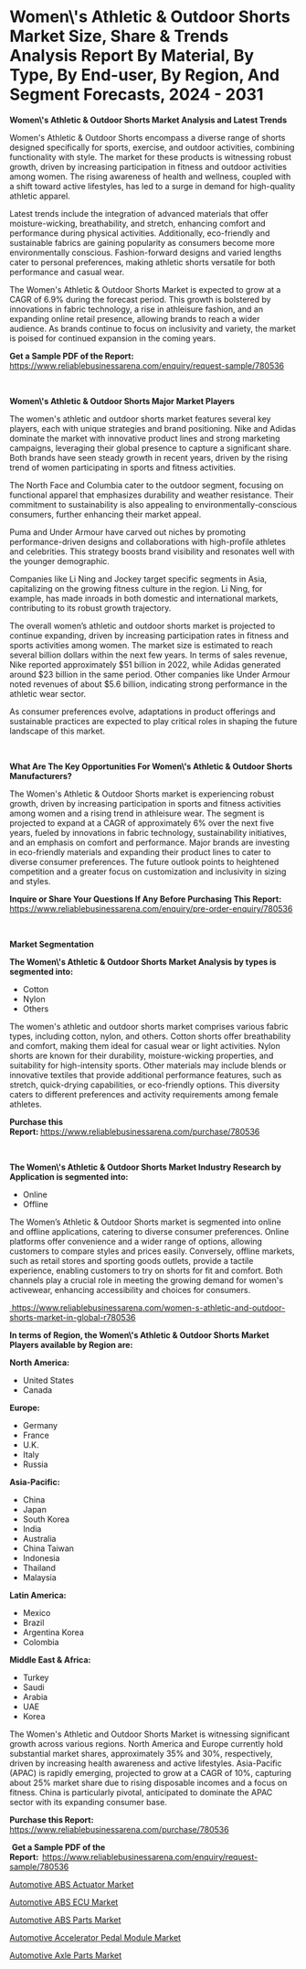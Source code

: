 <p><h1>Women\'s Athletic & Outdoor Shorts Market Size, Share & Trends Analysis Report By Material, By Type, By End-user, By Region, And Segment Forecasts, 2024 - 2031</h1></p><p><strong>Women\'s Athletic & Outdoor Shorts Market Analysis and Latest Trends</strong></p>
<p><p>Women's Athletic & Outdoor Shorts encompass a diverse range of shorts designed specifically for sports, exercise, and outdoor activities, combining functionality with style. The market for these products is witnessing robust growth, driven by increasing participation in fitness and outdoor activities among women. The rising awareness of health and wellness, coupled with a shift toward active lifestyles, has led to a surge in demand for high-quality athletic apparel.</p><p>Latest trends include the integration of advanced materials that offer moisture-wicking, breathability, and stretch, enhancing comfort and performance during physical activities. Additionally, eco-friendly and sustainable fabrics are gaining popularity as consumers become more environmentally conscious. Fashion-forward designs and varied lengths cater to personal preferences, making athletic shorts versatile for both performance and casual wear.</p><p>The Women's Athletic & Outdoor Shorts Market is expected to grow at a CAGR of 6.9% during the forecast period. This growth is bolstered by innovations in fabric technology, a rise in athleisure fashion, and an expanding online retail presence, allowing brands to reach a wider audience. As brands continue to focus on inclusivity and variety, the market is poised for continued expansion in the coming years.</p></p>
<p><strong>Get a Sample PDF of the Report:&nbsp;</strong> <a href="https://www.reliablebusinessarena.com/enquiry/request-sample/780536?utm_campaign=1580&utm_medium=2&utm_source=Github&utm_content=ia&utm_term=15102024&utm_id=womens-athletic-outdoor-shorts">https://www.reliablebusinessarena.com/enquiry/request-sample/780536</a></p>
<p>&nbsp;</p>
<p><strong>Women\'s Athletic & Outdoor Shorts Major Market Players</strong></p>
<p><p>The women's athletic and outdoor shorts market features several key players, each with unique strategies and brand positioning. Nike and Adidas dominate the market with innovative product lines and strong marketing campaigns, leveraging their global presence to capture a significant share. Both brands have seen steady growth in recent years, driven by the rising trend of women participating in sports and fitness activities.</p><p>The North Face and Columbia cater to the outdoor segment, focusing on functional apparel that emphasizes durability and weather resistance. Their commitment to sustainability is also appealing to environmentally-conscious consumers, further enhancing their market appeal.</p><p>Puma and Under Armour have carved out niches by promoting performance-driven designs and collaborations with high-profile athletes and celebrities. This strategy boosts brand visibility and resonates well with the younger demographic.</p><p>Companies like Li Ning and Jockey target specific segments in Asia, capitalizing on the growing fitness culture in the region. Li Ning, for example, has made inroads in both domestic and international markets, contributing to its robust growth trajectory.</p><p>The overall women’s athletic and outdoor shorts market is projected to continue expanding, driven by increasing participation rates in fitness and sports activities among women. The market size is estimated to reach several billion dollars within the next few years. In terms of sales revenue, Nike reported approximately $51 billion in 2022, while Adidas generated around $23 billion in the same period. Other companies like Under Armour noted revenues of about $5.6 billion, indicating strong performance in the athletic wear sector.</p><p>As consumer preferences evolve, adaptations in product offerings and sustainable practices are expected to play critical roles in shaping the future landscape of this market.</p></p>
<p>&nbsp;</p>
<p><strong>What Are The Key Opportunities For Women\'s Athletic & Outdoor Shorts Manufacturers?</strong></p>
<p><p>The Women's Athletic & Outdoor Shorts market is experiencing robust growth, driven by increasing participation in sports and fitness activities among women and a rising trend in athleisure wear. The segment is projected to expand at a CAGR of approximately 6% over the next five years, fueled by innovations in fabric technology, sustainability initiatives, and an emphasis on comfort and performance. Major brands are investing in eco-friendly materials and expanding their product lines to cater to diverse consumer preferences. The future outlook points to heightened competition and a greater focus on customization and inclusivity in sizing and styles.</p></p>
<p><strong>Inquire or Share Your Questions If Any Before Purchasing This Report:</strong> <a href="https://www.reliablebusinessarena.com/enquiry/pre-order-enquiry/780536?utm_campaign=1580&utm_medium=2&utm_source=Github&utm_content=ia&utm_term=15102024&utm_id=womens-athletic-outdoor-shorts">https://www.reliablebusinessarena.com/enquiry/pre-order-enquiry/780536</a></p>
<p>&nbsp;</p>
<p><strong>Market Segmentation</strong></p>
<p><strong>The Women\'s Athletic & Outdoor Shorts Market Analysis by types is segmented into:</strong></p>
<p><ul><li>Cotton</li><li>Nylon</li><li>Others</li></ul></p>
<p><p>The women's athletic and outdoor shorts market comprises various fabric types, including cotton, nylon, and others. Cotton shorts offer breathability and comfort, making them ideal for casual wear or light activities. Nylon shorts are known for their durability, moisture-wicking properties, and suitability for high-intensity sports. Other materials may include blends or innovative textiles that provide additional performance features, such as stretch, quick-drying capabilities, or eco-friendly options. This diversity caters to different preferences and activity requirements among female athletes.</p></p>
<p><strong>Purchase this Report:&nbsp;</strong><a href="https://www.reliablebusinessarena.com/purchase/780536?utm_campaign=1580&utm_medium=2&utm_source=Github&utm_content=ia&utm_term=15102024&utm_id=womens-athletic-outdoor-shorts">https://www.reliablebusinessarena.com/purchase/780536</a></p>
<p>&nbsp;</p>
<p><strong>The Women\'s Athletic & Outdoor Shorts Market Industry Research by Application is segmented into:</strong></p>
<p><ul><li>Online</li><li>Offline</li></ul></p>
<p><p>The Women’s Athletic & Outdoor Shorts market is segmented into online and offline applications, catering to diverse consumer preferences. Online platforms offer convenience and a wider range of options, allowing customers to compare styles and prices easily. Conversely, offline markets, such as retail stores and sporting goods outlets, provide a tactile experience, enabling customers to try on shorts for fit and comfort. Both channels play a crucial role in meeting the growing demand for women's activewear, enhancing accessibility and choices for consumers.</p></p>
<p><a href="https://www.reliablebusinessarena.com/women-s-athletic-and-outdoor-shorts-market-in-global-r780536?utm_campaign=1580&utm_medium=2&utm_source=Github&utm_content=ia&utm_term=15102024&utm_id=womens-athletic-outdoor-shorts">&nbsp;https://www.reliablebusinessarena.com/women-s-athletic-and-outdoor-shorts-market-in-global-r780536</a></p>
<p><strong>In terms of Region, the Women\'s Athletic & Outdoor Shorts Market Players available by Region are:</strong></p>
<p>
    <p> <strong> North America: </strong>
        <ul>
            <li>United States</li>
            <li>Canada</li>
        </ul>
        </p> 
    <p> <strong> Europe: </strong>
        <ul>
            <li>Germany</li>
            <li>France</li>
            <li>U.K.</li>
            <li>Italy</li>
            <li>Russia</li>
        </ul>
        </p> 
    <p> <strong> Asia-Pacific: </strong>
        <ul>
            <li>China</li>
            <li>Japan</li>
            <li>South Korea</li>
            <li>India</li>
            <li>Australia</li>
            <li>China Taiwan</li>
            <li>Indonesia</li>
            <li>Thailand</li>
            <li>Malaysia</li>
        </ul>
        </p> 
    <p> <strong> Latin America: </strong>
        <ul>
            <li>Mexico</li>
            <li>Brazil</li>
            <li>Argentina Korea</li>
            <li>Colombia</li>
        </ul>
        </p> 
    <p> <strong> Middle East & Africa: </strong>
        <ul>
            <li>Turkey</li>
            <li>Saudi</li>
            <li>Arabia</li>
            <li>UAE</li>
            <li>Korea</li>
        </ul>
    </p>
    </p>
<p><p>The Women's Athletic and Outdoor Shorts Market is witnessing significant growth across various regions. North America and Europe currently hold substantial market shares, approximately 35% and 30%, respectively, driven by increasing health awareness and active lifestyles. Asia-Pacific (APAC) is rapidly emerging, projected to grow at a CAGR of 10%, capturing about 25% market share due to rising disposable incomes and a focus on fitness. China is particularly pivotal, anticipated to dominate the APAC sector with its expanding consumer base.</p></p>
<p><strong>Purchase this Report: </strong><a href="https://www.reliablebusinessarena.com/purchase/780536?utm_campaign=1580&utm_medium=2&utm_source=Github&utm_content=ia&utm_term=15102024&utm_id=womens-athletic-outdoor-shorts">https://www.reliablebusinessarena.com/purchase/780536</a></p>
<p>&nbsp;<strong>Get a Sample PDF of the Report:&nbsp;&nbsp;</strong><a href="https://www.reliablebusinessarena.com/enquiry/request-sample/780536?utm_campaign=1580&utm_medium=2&utm_source=Github&utm_content=ia&utm_term=15102024&utm_id=womens-athletic-outdoor-shorts">https://www.reliablebusinessarena.com/enquiry/request-sample/780536</a></p>
<p><strong></strong></p>
<p><p><a href="https://www.linkedin.com/pulse/automotive-abs-actuator-market-share-size-trends-industry-9s7gc?utm_campaign=1580&utm_medium=2&utm_source=Github&utm_content=ia&utm_term=15102024&utm_id=womens-athletic-outdoor-shorts">Automotive ABS Actuator Market</a></p><p><a href="https://www.linkedin.com/pulse/automotive-abs-ecu-market-size-growth-industry-analysis-pel1c?utm_campaign=1580&utm_medium=2&utm_source=Github&utm_content=ia&utm_term=15102024&utm_id=womens-athletic-outdoor-shorts">Automotive ABS ECU Market</a></p><p><a href="https://www.linkedin.com/pulse/comprehensive-automotive-abs-parts-market-report-segmentation-type-dnkjc?utm_campaign=1580&utm_medium=2&utm_source=Github&utm_content=ia&utm_term=15102024&utm_id=womens-athletic-outdoor-shorts">Automotive ABS Parts Market</a></p><p><a href="https://www.linkedin.com/pulse/market-forecasting-change-global-automotive-accelerator-pedal-module-4cvic?utm_campaign=1580&utm_medium=2&utm_source=Github&utm_content=ia&utm_term=15102024&utm_id=womens-athletic-outdoor-shorts">Automotive Accelerator Pedal Module Market</a></p><p><a href="https://www.linkedin.com/pulse/comprehensive-automotive-axle-parts-market-report-regional-wes3c?utm_campaign=1580&utm_medium=2&utm_source=Github&utm_content=ia&utm_term=15102024&utm_id=womens-athletic-outdoor-shorts">Automotive Axle Parts Market</a></p></p>